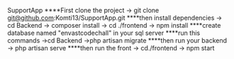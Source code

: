 SupportApp
****First clone the project 
-> git clone git@github.com:Komti13/SupportApp.git
****then install dependencies
-> cd Backend
-> composer install
-> cd ./frontend
-> npm install
****create database named "envastcodechall" in your sql server
****run this commands
->cd Backend
->php artisan migrate
****then run your backend
-> php artisan serve
****then run the front
-> cd./frontend
-> npm start
